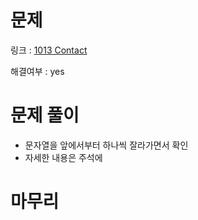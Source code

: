 # 문제
링크 : [1013 Contact](https://www.acmicpc.net/problem/1013)

해결여부 : yes

# 문제 풀이
- 문자열을 앞에서부터 하나씩 잘라가면서 확인
- 자세한 내용은 주석에

# 마무리